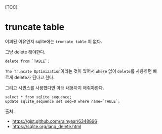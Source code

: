 [TOC]

# truncate table

어찌된 이유인지 sqlite에는 `truncate table` 이 없다.

그냥 delete 해야한다.

```
delete from `TABLE`;
```

`The Truncate Optimization`이라는 것이 있어서 `where` 없이 `delete`를 사용하면 빠르게 delete가 된다고 한다.

그리고 시퀀스를 사용했다면 아래 내용까지 해줘야한다.

```
select * from sqlite_sequence;
update sqlite_sequence set seq=0 where name=`TABLE`;
```


출처 :
- https://gist.github.com/rainyear/6348896
- https://sqlite.org/lang_delete.html
